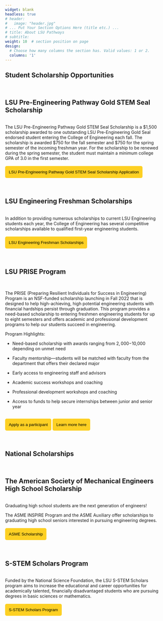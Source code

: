 ```yaml
---
widget: blank
headless: true
# header:
#   image: "header.jpg"
# ... Put Your Section Options Here (title etc.) ...
# title: About LSU Pathways
# subtitle:
weight: 10  # section position on page
design:
  # Choose how many columns the section has. Valid values: 1 or 2.
  columns: '1'
---
```


## **Student Scholarship Opportunities** 
<br>

## LSU Pre-Engineering Pathway Gold STEM Seal Scholarship
<br>
The LSU Pre-Engineering Pathway Gold STEM Seal Scholarship is a $1,500 scholarship awarded to one outstanding LSU Pre-Engineering Gold Seal endorsed student entering the College of Engineering each fall. The scholarship is awarded $750 for the fall semester and $750 for the spring semester of the incoming freshman year. For the scholarship to be renewed during the spring semester, the student must maintain a minimum college GPA of 3.0 in the first semester. 

<br>
<br>
<a href="https://lsu.qualtrics.com/jfe/form/SV_bJBgxK7X73flK50" target="_blank"><button style= "background-color:#fdd023; border: none ; border-radius: 5px; padding: 12px"> LSU Pre-Engineering Pathway Gold STEM Seal Scholarship Application </button></a> 

<br>
<br>


<br>

## LSU Engineering Freshman Scholarships
<br>
In addition to providing numerous scholarships to current LSU Engineering students each year, the College of Engineering has several competitive scholarships available to qualified first-year engineering students. 

<br>
<br>
<a href="https://www.lsu.edu/eng/future/engineer-experience/scholarships.php" target="_blank"><button style= "background-color:#fdd023; border: none ; border-radius: 5px; padding: 12px"> LSU Engineering Freshman Scholarships </button></a> 
<br>
<br>


<br>

## LSU PRISE Program 
<br>

The PRISE (Preparing Resilient Individuals for Success in Engineering) Program is an NSF-funded scholarship launching in Fall 2022 that is designed to help high-achieving, high potential engineering students with financial hardships persist through graduation. This program provides a need-based scholarship to entering freshmen engineering students for up to eight semesters and offers academic and professional development programs to help our students succeed in engineering.

Program Highlights:

- Need-based scholarship with awards ranging from $2,000-$10,000 depending on unmet need

- Faculty mentorship—students will be matched with faculty from the department that offers their declared major

- Early access to engineering staff and advisors

- Academic success workshops and coaching

- Professional development workshops and coaching

- Access to funds to help secure internships between junior and senior year

<br>
<a href="https://form.jotform.com/lsucoediversity/lsu-s-stem-application-2022" target="_blank"><button style= "background-color:#fdd023; border: none ; border-radius: 5px; padding: 12px"> Apply as a participant </button></a> <a href="https://lsu.edu/eng/prise_program.php" target="_blank"><button style= "background-color:#fdd023; border: none ; border-radius: 5px; padding: 12px"> Learn more here </button></a> 
<br>
<br>


<br>

## **National Scholarships** 
<br>

## The American Society of Mechanical Engineers High School Scholarship
<br>
Graduating high school students are the next generation of engineers!

The ASME INSPIRE Program and the ASME Auxiliary offer scholarships to graduating high school seniors interested in pursuing engineering degrees.
<br>
<br>
<a href="https://www.asme.org/asme-programs/students-and-faculty/scholarships/available-high-school-scholarships" target="_blank"><button style= "background-color:#fdd023; border: none ; border-radius: 5px; padding: 12px"> ASME Scholarship </button></a> 
<br>
<br>
<br>

## S-STEM Scholars Program
<br>
Funded by the National Science Foundation, the LSU S-STEM Scholars program aims to increase the educational and career opportunities for academically talented, financially disadvantaged students who are pursuing degrees in basic sciences or mathematics. 
<br>
<br>
<a href="https://www.lsu.edu/osi/programs/s-stem-scholars-program/index.php" target="_blank"><button style= "background-color:#fdd023; border: none ; border-radius: 5px; padding: 12px"> S-STEM Scholars Program </button></a> 
